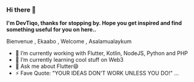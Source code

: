 ### Hi there 👋


**I'm DevTiqo, thanks for stopping by. Hope you get inspired and find something useful for you on here..** 

Bienvenue , Ekaabo , Welcome  , Asalamualaykum 

- 🔭 I’m currently working with Flutter, Kotlin, NodeJS, Python and PHP
- 🌱 I’m currently learning cool stuff on Web3
- 💬 Ask me about Flutter😄
- ⚡ Fave Quote: "YOUR IDEAS DON'T WORK UNLESS YOU DO!" ...

